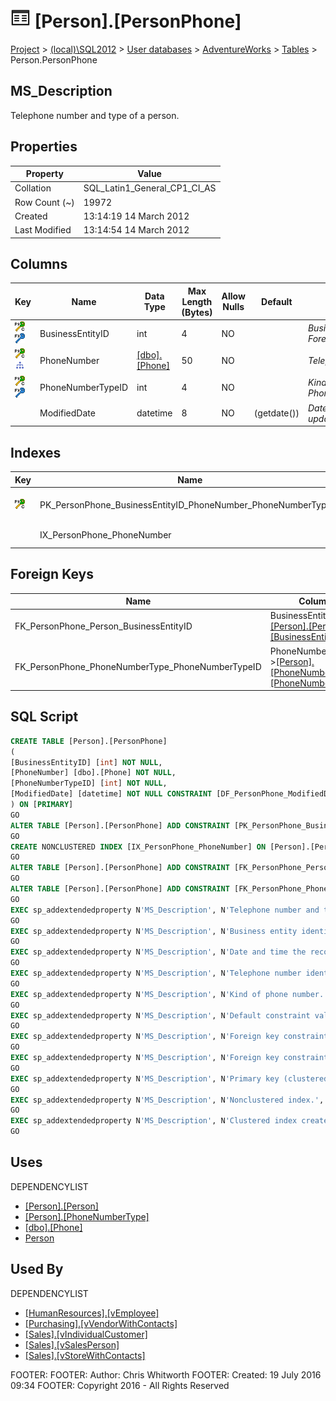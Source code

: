 
# ![Tables](../../../../Images/Table32.png) [Person].[PersonPhone]

[Project](../../../../index.md) > [(local)\\SQL2012](../../../index.md) > [User databases](../../index.md) > [AdventureWorks](../index.md) > [Tables](Tables_.md) > Person.PersonPhone

## <a name="#description"></a>MS_Description
Telephone number and type of a person.
## <a name="#properties"></a>Properties

| Property | Value |
|---|---|
| Collation | SQL_Latin1_General_CP1_CI_AS |
| Row Count (~) | 19972 |
| Created | 13:14:19 14 March 2012 |
| Last Modified | 13:14:54 14 March 2012 |


## <a name="#columns"></a>Columns

| Key | Name | Data Type | Max Length (Bytes) | Allow Nulls | Default | Description |
|---|---|---|---|---|---|---|
| [![Cluster Primary Key PK_PersonPhone_BusinessEntityID_PhoneNumber_PhoneNumberTypeID: BusinessEntityID\\PhoneNumber\\PhoneNumberTypeID](../../../../Images/pkcluster.png)](#indexes)[![Foreign Keys FK_PersonPhone_Person_BusinessEntityID: [Person].[Person].BusinessEntityID](../../../../Images/fk.png)](#foreignkeys) | BusinessEntityID | int | 4 | NO |  | _Business entity identification number. Foreign key to Person.BusinessEntityID._ |
| [![Cluster Primary Key PK_PersonPhone_BusinessEntityID_PhoneNumber_PhoneNumberTypeID: BusinessEntityID\\PhoneNumber\\PhoneNumberTypeID](../../../../Images/pkcluster.png)](#indexes)[![Indexes IX_PersonPhone_PhoneNumber](../../../../Images/Index.png)](#indexes) | PhoneNumber | [[dbo].[Phone]](../Programmability/Types/User-Defined_Data_Types/Phone.md) | 50 | NO |  | _Telephone number identification number._ |
| [![Cluster Primary Key PK_PersonPhone_BusinessEntityID_PhoneNumber_PhoneNumberTypeID: BusinessEntityID\\PhoneNumber\\PhoneNumberTypeID](../../../../Images/pkcluster.png)](#indexes)[![Foreign Keys FK_PersonPhone_PhoneNumberType_PhoneNumberTypeID: [Person].[PhoneNumberType].PhoneNumberTypeID](../../../../Images/fk.png)](#foreignkeys) | PhoneNumberTypeID | int | 4 | NO |  | _Kind of phone number. Foreign key to PhoneNumberType.PhoneNumberTypeID._ |
|  | ModifiedDate | datetime | 8 | NO | (getdate()) | _Date and time the record was last updated._ |


## <a name="#indexes"></a>Indexes

| Key | Name | Key Columns | Unique | Description |
|---|---|---|---|---|
| [![Cluster Primary Key PK_PersonPhone_BusinessEntityID_PhoneNumber_PhoneNumberTypeID: BusinessEntityID\\PhoneNumber\\PhoneNumberTypeID](../../../../Images/pkcluster.png)](#indexes) | PK_PersonPhone_BusinessEntityID_PhoneNumber_PhoneNumberTypeID | BusinessEntityID, PhoneNumber, PhoneNumberTypeID | YES | _Primary key (clustered) constraint_ |
|  | IX_PersonPhone_PhoneNumber | PhoneNumber |  | _Nonclustered index._ |


## <a name="#foreignkeys"></a>Foreign Keys

| Name | Columns | Description |
|---|---|---|
| FK_PersonPhone_Person_BusinessEntityID | BusinessEntityID->[[Person].[Person].[BusinessEntityID]](Person.md) | _Foreign key constraint referencing Person.BusinessEntityID._ |
| FK_PersonPhone_PhoneNumberType_PhoneNumberTypeID | PhoneNumberTypeID->[[Person].[PhoneNumberType].[PhoneNumberTypeID]](PhoneNumberType.md) | _Foreign key constraint referencing PhoneNumberType.PhoneNumberTypeID._ |


## <a name="#sqlscript"></a>SQL Script
```sql
CREATE TABLE [Person].[PersonPhone]
(
[BusinessEntityID] [int] NOT NULL,
[PhoneNumber] [dbo].[Phone] NOT NULL,
[PhoneNumberTypeID] [int] NOT NULL,
[ModifiedDate] [datetime] NOT NULL CONSTRAINT [DF_PersonPhone_ModifiedDate] DEFAULT (getdate())
) ON [PRIMARY]
GO
ALTER TABLE [Person].[PersonPhone] ADD CONSTRAINT [PK_PersonPhone_BusinessEntityID_PhoneNumber_PhoneNumberTypeID] PRIMARY KEY CLUSTERED  ([BusinessEntityID], [PhoneNumber], [PhoneNumberTypeID]) ON [PRIMARY]
GO
CREATE NONCLUSTERED INDEX [IX_PersonPhone_PhoneNumber] ON [Person].[PersonPhone] ([PhoneNumber]) ON [PRIMARY]
GO
ALTER TABLE [Person].[PersonPhone] ADD CONSTRAINT [FK_PersonPhone_Person_BusinessEntityID] FOREIGN KEY ([BusinessEntityID]) REFERENCES [Person].[Person] ([BusinessEntityID])
GO
ALTER TABLE [Person].[PersonPhone] ADD CONSTRAINT [FK_PersonPhone_PhoneNumberType_PhoneNumberTypeID] FOREIGN KEY ([PhoneNumberTypeID]) REFERENCES [Person].[PhoneNumberType] ([PhoneNumberTypeID])
GO
EXEC sp_addextendedproperty N'MS_Description', N'Telephone number and type of a person.', 'SCHEMA', N'Person', 'TABLE', N'PersonPhone', NULL, NULL
GO
EXEC sp_addextendedproperty N'MS_Description', N'Business entity identification number. Foreign key to Person.BusinessEntityID.', 'SCHEMA', N'Person', 'TABLE', N'PersonPhone', 'COLUMN', N'BusinessEntityID'
GO
EXEC sp_addextendedproperty N'MS_Description', N'Date and time the record was last updated.', 'SCHEMA', N'Person', 'TABLE', N'PersonPhone', 'COLUMN', N'ModifiedDate'
GO
EXEC sp_addextendedproperty N'MS_Description', N'Telephone number identification number.', 'SCHEMA', N'Person', 'TABLE', N'PersonPhone', 'COLUMN', N'PhoneNumber'
GO
EXEC sp_addextendedproperty N'MS_Description', N'Kind of phone number. Foreign key to PhoneNumberType.PhoneNumberTypeID.', 'SCHEMA', N'Person', 'TABLE', N'PersonPhone', 'COLUMN', N'PhoneNumberTypeID'
GO
EXEC sp_addextendedproperty N'MS_Description', N'Default constraint value of GETDATE()', 'SCHEMA', N'Person', 'TABLE', N'PersonPhone', 'CONSTRAINT', N'DF_PersonPhone_ModifiedDate'
GO
EXEC sp_addextendedproperty N'MS_Description', N'Foreign key constraint referencing Person.BusinessEntityID.', 'SCHEMA', N'Person', 'TABLE', N'PersonPhone', 'CONSTRAINT', N'FK_PersonPhone_Person_BusinessEntityID'
GO
EXEC sp_addextendedproperty N'MS_Description', N'Foreign key constraint referencing PhoneNumberType.PhoneNumberTypeID.', 'SCHEMA', N'Person', 'TABLE', N'PersonPhone', 'CONSTRAINT', N'FK_PersonPhone_PhoneNumberType_PhoneNumberTypeID'
GO
EXEC sp_addextendedproperty N'MS_Description', N'Primary key (clustered) constraint', 'SCHEMA', N'Person', 'TABLE', N'PersonPhone', 'CONSTRAINT', N'PK_PersonPhone_BusinessEntityID_PhoneNumber_PhoneNumberTypeID'
GO
EXEC sp_addextendedproperty N'MS_Description', N'Nonclustered index.', 'SCHEMA', N'Person', 'TABLE', N'PersonPhone', 'INDEX', N'IX_PersonPhone_PhoneNumber'
GO
EXEC sp_addextendedproperty N'MS_Description', N'Clustered index created by a primary key constraint.', 'SCHEMA', N'Person', 'TABLE', N'PersonPhone', 'INDEX', N'PK_PersonPhone_BusinessEntityID_PhoneNumber_PhoneNumberTypeID'
GO

```

## <a name="#uses"></a>Uses
DEPENDENCYLIST
* [[Person].[Person]](Person.md)
* [[Person].[PhoneNumberType]](PhoneNumberType.md)
* [[dbo].[Phone]](../Programmability/Types/User-Defined_Data_Types/Phone.md)
* [Person](../Security/Schemas/Person.md)


## <a name="#usedby"></a>Used By
DEPENDENCYLIST
* [[HumanResources].[vEmployee]](../Views/vEmployee.md)
* [[Purchasing].[vVendorWithContacts]](../Views/vVendorWithContacts.md)
* [[Sales].[vIndividualCustomer]](../Views/vIndividualCustomer.md)
* [[Sales].[vSalesPerson]](../Views/vSalesPerson.md)
* [[Sales].[vStoreWithContacts]](../Views/vStoreWithContacts.md)

FOOTER: FOOTER: Author:  Chris Whitworth
FOOTER: Created: 19 July 2016 09:34
FOOTER: Copyright 2016 - All Rights Reserved

